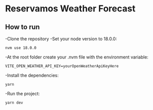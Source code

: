 # Reservamos Weather Forecast

## How to run
-Clone the repository
-Set your node version to 18.0.0:
```
nvm use 18.0.0
```
-At the root folder create your .nvm file with the environment variable:
```
VITE_OPEN_WEATHER_API_KEY=yourOpenWeatherApiKeyHere
```
-Install the dependencies:
```
yarn
```
-Run the project:
```
yarn dev
```
